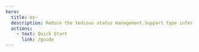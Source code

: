 ```yaml
---
hero:
  title: ez~
  description: Reduce the tedious status management.Support type infer.Small size
  actions:
    - text: Quick Start
      link: /guide
---
```


